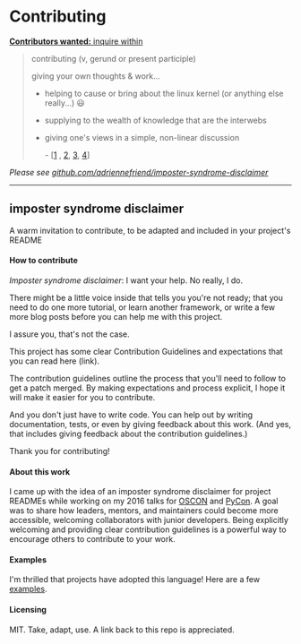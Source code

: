 # Contributing 

[**Contributors wanted:** inquire within](https://blog.github.com/2012-09-17-contributing-guidelines/)

> contributing (v, gerund or present participle)
>
> giving your own thoughts & work...
> - helping to cause or bring about the linux kernel (or anything else really...) :smiley:
> - supplying to the wealth of knowledge that are the interwebs
> - giving one's views in a simple, non-linear discussion   
>
>      \- [[1](https://www.google.com/search?q=contributing+definition&oq=contributing+defini) ,
[2](@sblack4), [3](https://git-scm.com/book/en/v2/Getting-Started-A-Short-History-of-Git), [4](https://en.wikipedia.org/wiki/History_of_Linux#The_creation_of_Linux)]

*Please see [github.com/adriennefriend/imposter-syndrome-disclaimer](https://github.com/adriennefriend/imposter-syndrome-disclaimer)*

---

## imposter syndrome disclaimer
A warm invitation to contribute, to be adapted and included in your project's README

#### How to contribute

*Imposter syndrome disclaimer*: I want your help. No really, I do.

There might be a little voice inside that tells you you're not ready; that you need to do one more tutorial, or learn another framework, or write a few more blog posts before you can help me with this project.

I assure you, that's not the case.

This project has some clear Contribution Guidelines and expectations that you can read here (link).

The contribution guidelines outline the process that you'll need to follow to get a patch merged. By making expectations and process explicit, I hope it will make it easier for you to contribute.

And you don't just have to write code. You can help out by writing documentation, tests, or even by giving feedback about this work. (And yes, that includes giving feedback about the contribution guidelines.)

Thank you for contributing!

#### About this work

I came up with the idea of an imposter syndrome disclaimer for project READMEs while working on my 2016 talks for [OSCON](https://conferences.oreilly.com/oscon/oscon-tx-2016/public/schedule/speaker/230023) and [PyCon](https://www.youtube.com/watch?v=6Uj746j9Heo). A goal was to share how leaders, mentors, and maintainers could become more accessible, welcoming collaborators with junior developers. Being explicitly welcoming and providing clear contribution guidelines is a powerful way to encourage others to contribute to your work. 

#### Examples

I'm thrilled that projects have adopted this language! Here are a few [examples](https://github.com/adriennefriend/imposter-syndrome-disclaimer/blob/master/examples.md).

#### Licensing

MIT. Take, adapt, use. A link back to this repo is appreciated.